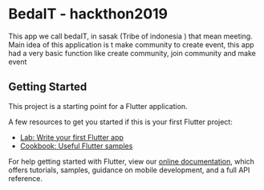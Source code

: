 # BedaIT - hackthon2019

This app we call bedaIT, in sasak (Tribe of indonesia ) that mean meeting. Main idea of this application is t make community to create event, this app had a very basic function like create community, join community and make event

## Getting Started

This project is a starting point for a Flutter application.

A few resources to get you started if this is your first Flutter project:

- [Lab: Write your first Flutter app](https://flutter.dev/docs/get-started/codelab)
- [Cookbook: Useful Flutter samples](https://flutter.dev/docs/cookbook)

For help getting started with Flutter, view our 
[online documentation](https://flutter.dev/docs), which offers tutorials, 
samples, guidance on mobile development, and a full API reference.

